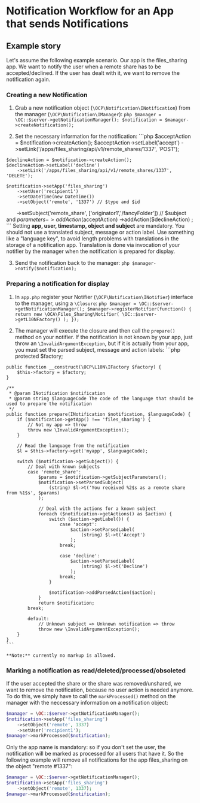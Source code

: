 # Notification Workflow for an App that sends Notifications

## Example story

Let's assume the following example scenario. Our app is the files_sharing app. We want
to notify the user when a remote share has to be accepted/declined. If the user has dealt
with it, we want to remove the notification again.

### Creating a new Notification

  1. Grab a new notification object (`\OCP\Notification\INotification`) from the manager
  (`\OCP\Notification\IManager`):
    ```php
    $manager = \OC::$server->getNotificationManager();
    $notification = $manager->createNotification();
    ```

  2. Set the necessary information for the notification:
    ```php
    $acceptAction = $notification->createAction();
    $acceptAction->setLabel('accept')
        ->setLink('/apps/files_sharing/api/v1/remote_shares/1337', 'POST');

    $declineAction = $notification->createAction();
    $declineAction->setLabel('decline')
        ->setLink('/apps/files_sharing/api/v1/remote_shares/1337', 'DELETE');

    $notification->setApp('files_sharing')
        ->setUser('recipient1')
        ->setDateTime(new DateTime())
        ->setObject('remote', '1337') // $type and $id
        ->setSubject('remote_share', ['originator1','/fancyFolder']) // $subject and $parameters
        ->addAction($acceptAction)
        ->addAction($declineAction)
    ;
    ```
  Setting **app, user, timestamp, object and subject** are mandatory. You should not use a
  translated subject, message or action label. Use something like a "language key", to avoid
  length problems with translations in the storage of a notification app. Translation is done
  via invocation of your notifier by the manager when the notification is prepared for display.

  3. Send the notification back to the manager:
    ```php
    $manager->notify($notification);
    ```

### Preparing a notification for display

  1. In `app.php` register your Notifier (`\OCP\Notification\INotifier`) interface to the manager,
  using a `\Closure`:
    ```php
    $manager = \OC::$server->getNotificationManager();
    $manager->registerNotifier(function() {
        return new \OCA\Files_Sharing\Notifier(
            \OC::$server->getL10NFactory()
        );
    });
    ```

  2. The manager will execute the closure and then call the `prepare()` method on your notifier.
  If the notification is not known by your app, just throw an `\InvalidArgumentException`,
  but if it is actually from your app, you must set the parsed subject, message and action labels:
    ```php
    protected $factory;

    public function __construct(\OCP\L10N\IFactory $factory) {
        $this->factory = $factory;
    }

    /**
     * @param INotification $notification
     * @param string $languageCode The code of the language that should be used to prepare the notification
     */
    public function prepare(INotification $notification, $languageCode) {
        if ($notification->getApp() !== 'files_sharing') {
            // Not my app => throw
            throw new \InvalidArgumentException();
        }

        // Read the language from the notification
        $l = $this->factory->get('myapp', $languageCode);

        switch ($notification->getSubject()) {
            // Deal with known subjects
            case 'remote_share':
                $params = $notification->getSubjectParameters();
                $notification->setParsedSubject(
                    (string) $l->t('You received %2$s as a remote share from %1$s', $params)
                );
                
                // Deal with the actions for a known subject
                foreach ($notification->getActions() as $action) {
                    switch ($action->getLabel()) {
                        case 'accept':
                            $action->setParsedLabel(
                                (string) $l->t('Accept')
                            );
                        break;
 
                        case 'decline':
                            $action->setParsedLabel(
                                (string) $l->t('Decline')
                            );
                        break;
                    }

                    $notification->addParsedAction($action);
                }
                return $notification;
            break;

            default:
                // Unknown subject => Unknown notification => throw
                throw new \InvalidArgumentException();
        }
    }
    ```

    **Note:** currently no markup is allowed.

### Marking a notification as read/deleted/processed/obsoleted

If the user accepted the share or the share was removed/unshared, we want to remove
the notification, because no user action is needed anymore. To do this, we simply have to
call the `markProcessed()` method on the manager with the neccessary information on a
notification object:

```php
$manager = \OC::$server->getNotificationManager();
$notification->setApp('files_sharing')
    ->setObject('remote', 1337)
    ->setUser('recipient1');
$manager->markProcessed($notification);
```

Only the app name is mandatory: so if you don't set the user, the notification
will be marked as processed for all users that have it. So the following example will
remove all notifications for the app files_sharing on the object "remote #1337":

```php
$manager = \OC::$server->getNotificationManager();
$notification->setApp('files_sharing')
    ->setObject('remote', 1337);
$manager->markProcessed($notification);
```
